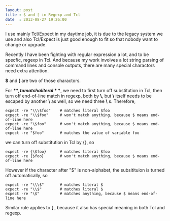 ```yaml
---
layout: post
title : $ and [ in Regexp and Tcl
date  : 2013-08-27 19:26:00
---
```


I use mainly Tcl/Expect in my daytime job, it is due to the legacy system we use and also Tcl/Expect is just good enough to fit so that nobody want to change or upgrade.

Recently I have been fighting with regular expression a lot, and to be specfic, regexp in Tcl. And because my work involves a lot string parsing of command lines and console outputs, there are many special charactors need extra attention.

**$** and **[** are two of those charactors.

For **$**, to match a literal **$**, we need to first turn off substitution in Tcl, then turn off end-of-line match in regexp, both by **\\**, but **\\** itself needs to be escaped by another **\\** as well, so we need three **\\** s. Therefore,

    expect -re "\\\$foo"    # matches literal $foo
    expect -re "\\$foo"     # won't match anything, because $ means end-of-line here
    expect -re "\$foo"      # won't match anything, because $ means end-of-line here
    expect -re "$foo"       # matches the value of variable foo

we can turn off substitution in Tcl by {}, so

    expect -re {\$foo}      # matches literal $foo
    expect -re {$foo}       # won't match anything, because $ means end-of-line here

However if the character after "$" is non-alphabet, the subsitituion is turned off automatically, so

    expect -re "\\\$"       # matches literal $
    expect -re "\\$"        # matches literal $
    expect -re "\$"         # matches anything, because $ means end-of-line here

Similar rule applies to **[** , because it also has special meaning in both Tcl and regexp.
